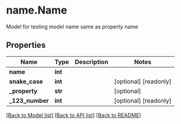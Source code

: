 # name.Name

Model for testing model name same as property name
## Properties
Name | Type | Description | Notes
------------ | ------------- | ------------- | -------------
**name** | **int** |  | 
**snake_case** | **int** |  | [optional] [readonly] 
**_property** | **str** |  | [optional] 
**_123_number** | **int** |  | [optional] [readonly] 

[[Back to Model list]](../README.md#documentation-for-models) [[Back to API list]](../README.md#documentation-for-api-endpoints) [[Back to README]](../README.md)


